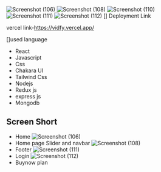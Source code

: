 ![Screenshot (106)](https://user-images.githubusercontent.com/97114184/201617825-a6248c41-9803-49ae-9594-0aef2f08b784.png)
![Screenshot (108)](https://user-images.githubusercontent.com/97114184/201617919-13fd1f3e-a247-4a73-ae7d-b99dc5c71bdd.png)
![Screenshot (110)](https://user-images.githubusercontent.com/97114184/201617986-d3911c30-363b-4dc0-8a05-84f674b201f7.png)
![Screenshot (111)](https://user-images.githubusercontent.com/97114184/201618035-ab6b60ea-6d7b-4449-8587-2e3dc4463e1e.png)
![Screenshot (112)](https://user-images.githubusercontent.com/97114184/201618076-5a5da62e-3bd7-450b-b462-fec2e5e81697.png)
[] Deployment Link

vercel link-https://vidfy.vercel.app/

[]used language

- React
- Javascript
- Css
- Chakara UI
- Tailwind Css
- Nodejs
- Redux js
- express js
- Mongodb


## Screen Short
- Home
![Screenshot (106)](https://user-images.githubusercontent.com/97114184/201617825-a6248c41-9803-49ae-9594-0aef2f08b784.png)
- Home page Slider and navbar
![Screenshot (108)](https://user-images.githubusercontent.com/97114184/201617919-13fd1f3e-a247-4a73-ae7d-b99dc5c71bdd.png)
- Footer
![Screenshot (111)](https://user-images.githubusercontent.com/97114184/201618035-ab6b60ea-6d7b-4449-8587-2e3dc4463e1e.png)
- Login
![Screenshot (112)](https://user-images.githubusercontent.com/97114184/201618076-5a5da62e-3bd7-450b-b462-fec2e5e81697.png)
- Buynow plan

